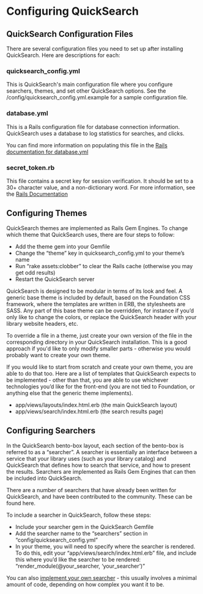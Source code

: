 # Configuring QuickSearch

## QuickSearch Configuration Files

There are several configuration files you need to set up after
installing QuickSearch. Here are descriptions for each:

### quicksearch_config.yml

This is QuickSearch's main configuration file where you configure
searchers, themes, and set other QuickSearch options. See the
/config/quicksearch_config.yml.example for a sample configuration file.

### database.yml

This is a Rails configuration file for database connection information.
QuickSearch uses a database to log statistics for searches, and clicks.

You can find more information on populating this file in the [Rails
documentation for database.yml](http://guides.rubyonrails.org/configuring.html#configuring-a-database)

### secret_token.rb

This file contains a secret key for session verification. It should be
set to a 30+ character value, and a non-dictionary word. For more
information, see the [Rails Documentation](http://guides.rubyonrails.org/v4.1/security.html#session-storage)

## Configuring Themes

QuickSearch themes are implemented as Rails Gem Engines. To change which theme that QuickSearch uses, there are four steps to follow:

- Add the theme gem into your Gemfile
- Change the “theme” key in quicksearch_config.yml to your theme’s name
- Run “rake assets:clobber” to clear the Rails cache (otherwise you may get odd results)
- Restart the QuickSearch server

QuickSearch is designed to be modular in terms of its look and feel. A generic base theme is included by default, based on the Foundation CSS framework, where the templates are written in ERB, the stylesheets are SASS. Any part of this base theme can be overridden, for instance if you’d only like to change the colors, or replace the QuickSearch header with your library website headers, etc.

To override a file in a theme, just create your own version of the file
in the corresponding directory in your QuickSearch installation. This is
a good approach if you'd like to only modify smaller parts - otherwise
you would probably want to create your own theme.

If you would like to start from scratch and create your own theme, you are able to do that too. Here are a list of templates that QuickSearch expects to be implemented - other than that, you are able to use whichever technologies you’d like for the front-end (you are not tied to Foundation, or anything else that the generic theme implements).

- app/views/layouts/index.html.erb (the main QuickSearch layout)
- app/views/search/index.html.erb (the search results page)

## Configuring Searchers

In the QuickSearch bento-box layout, each section of the bento-box is referred to as a “searcher”. A searcher is essentially an interface between a service that your library uses (such as your library catalog) and QuickSearch that defines how to search that service, and how to present the results. Searchers are implemented as Rails Gem Engines that can then be included into QuickSearch.

There are a number of searchers that have already been written for QuickSearch, and have been contributed to the community. These can be found here.

To include a searcher in QuickSearch, follow these steps:

- Include your searcher gem in the QuickSearch Gemfile
- Add the searcher name to the “searchers” section in “config/quicksearch_config.yml”
- In your theme, you will need to specify where the searcher is rendered. To do this, edit your “app/views/search/index.html.erb” file, and include this where you’d like the searcher to be rendered: “render_module(@your_searcher, ‘your_searcher’)”

You can also [implement your own searcher](customizing_searchers.md) - this usually involves a minimal amount of code, depending on how complex you want it to be.
